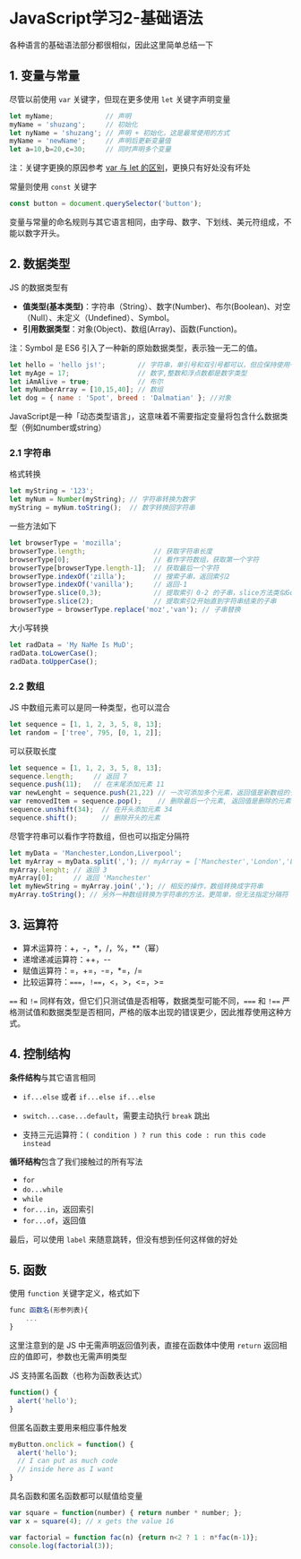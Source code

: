 # JavaScript学习2-基础语法


各种语言的基础语法部分都很相似，因此这里简单总结一下

## 1. 变量与常量

尽管以前使用 `var` 关键字，但现在更多使用 `let` 关键字声明变量

```js
let myName; 			// 声明
myName = 'shuzang'; 	// 初始化
let nyName = 'shuzang'; // 声明 + 初始化，这是最常使用的方式
myName = 'newName';     // 声明后更新变量值
let a=10,b=20,c=30;  	// 同时声明多个变量
```

注：关键字更换的原因参考 [var 与 let 的区别](https://developer.mozilla.org/zh-CN/docs/Learn/JavaScript/First_steps/Variables#var_与_let_的区别)，更换只有好处没有坏处

常量则使用 `const` 关键字

```js
const button = document.querySelector('button');
```

变量与常量的命名规则与其它语言相同，由字母、数字、下划线、美元符组成，不能以数字开头。

## 2. 数据类型

JS 的数据类型有

- **值类型(基本类型)**：字符串（String）、数字(Number)、布尔(Boolean)、对空（Null）、未定义（Undefined）、Symbol。
- **引用数据类型**：对象(Object)、数组(Array)、函数(Function)。

注：Symbol 是 ES6 引入了一种新的原始数据类型，表示独一无二的值。

```js
let hello = 'hello js!'; 		// 字符串，单引号和双引号都可以，但应保持使用一种方式
let myAge = 17;			 		// 数字,整数和浮点数都是数字类型
let iAmAlive = true;     		// 布尔
let myNumberArray = [10,15,40]; // 数组
let dog = { name : 'Spot', breed : 'Dalmatian' }; //对象
```

JavaScript是一种「动态类型语言」，这意味着不需要指定变量将包含什么数据类型（例如number或string）

### 2.1 字符串

格式转换

```js
let myString = '123';
let myNum = Number(myString); // 字符串转换为数字
myString = myNum.toString();  // 数字转换回字符串
```

一些方法如下

```js
let browserType = 'mozilla';
browserType.length;  				// 获取字符串长度
browserType[0];						// 看作字符数组，获取第一个字符
browserType[browserType.length-1];  // 获取最后一个字符
browserType.indexOf('zilla');   	// 搜索子串，返回索引2
browserType.indexOf('vanilla'); 	// 返回-1
browserType.slice(0,3); 			// 提取索引 0-2 的子串，slice方法类似Go的切片
browserType.slice(2);   			// 提取索引2开始直到字符串结束的子串
browserType = browserType.replace('moz','van'); // 子串替换
```

大小写转换

```js
let radData = 'My NaMe Is MuD';
radData.toLowerCase();
radData.toUpperCase();
```

### 2.2 数组

JS 中数组元素可以是同一种类型，也可以混合

```js
let sequence = [1, 1, 2, 3, 5, 8, 13];
let random = ['tree', 795, [0, 1, 2]];
```

可以获取长度

```js
let sequence = [1, 1, 2, 3, 5, 8, 13];
sequence.length;   	 // 返回 7
sequence.push(11); 	 // 在末尾添加元素 11
var newLenght = sequence.push(21,22) // 一次可添加多个元素，返回值是新数组的长度, 可以不声明返回值
var removedItem = sequence.pop();    // 删除最后一个元素, 返回值是删除的元素
sequence.unshift(34);  // 在开头添加元素 34
sequence.shift();      // 删除开头的元素

```

尽管字符串可以看作字符数组，但也可以指定分隔符

```js
let myData = 'Manchester,London,Liverpool';
let myArray = myData.split(','); // myArray = ['Manchester','London','Liverpool']
myArray.lenght; // 返回 3
myArray[0];     // 返回 'Manchester'
let myNewString = myArray.join(','); // 相反的操作，数组转换成字符串
myArray.toString(); // 另外一种数组转换为字符串的方法，更简单，但无法指定分隔符
```

## 3. 运算符

- 算术运算符：+，-，*，/，%，**（幂）
- 递增递减运算符：++，--
- 赋值运算符：=，+=，-=，*=，/=
- 比较运算符：`===`，`!==`，<，>，<=，>=

`==` 和 `!=` 同样有效，但它们只测试值是否相等，数据类型可能不同，`===` 和 `!==` 严格测试值和数据类型是否相同，严格的版本出现的错误更少，因此推荐使用这种方式。

## 4. 控制结构

**条件结构**与其它语言相同

- `if...else` 或者 `if...else if...else`
- `switch...case...default`，需要主动执行 `break` 跳出

- 支持三元运算符：`( condition ) ? run this code : run this code instead`

**循环结构**包含了我们接触过的所有写法

- `for`
- `do...while`
- `while`
- `for...in`，返回索引
- `for...of`，返回值

最后，可以使用 `label` 来随意跳转，但没有想到任何这样做的好处

## 5. 函数

使用 `function` 关键字定义，格式如下

```js
func 函数名(形参列表){
    ...
}
```

这里注意到的是 JS 中无需声明返回值列表，直接在函数体中使用 `return` 返回相应的值即可，参数也无需声明类型

JS 支持匿名函数（也称为函数表达式）

```js
function() {
  alert('hello');
}
```

但匿名函数主要用来相应事件触发

```js
myButton.onclick = function() {
  alert('hello');
  // I can put as much code
  // inside here as I want
}
```

具名函数和匿名函数都可以赋值给变量

```js
var square = function(number) { return number * number; };
var x = square(4); // x gets the value 16

var factorial = function fac(n) {return n<2 ? 1 : n*fac(n-1)};
console.log(factorial(3));
```


